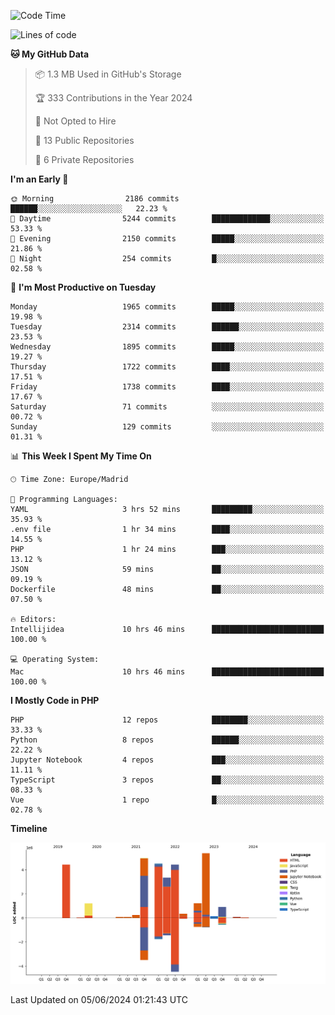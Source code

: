 <!--START_SECTION:waka-->
![Code Time](http://img.shields.io/badge/Code%20Time-182%20hrs%2051%20mins-blue)

![Lines of code](https://img.shields.io/badge/From%20Hello%20World%20I%27ve%20Written-31.3%20million%20lines%20of%20code-blue)

**🐱 My GitHub Data** 

> 📦 1.3 MB Used in GitHub's Storage 
 > 
> 🏆 333 Contributions in the Year 2024
 > 
> 🚫 Not Opted to Hire
 > 
> 📜 13 Public Repositories 
 > 
> 🔑 6 Private Repositories 
 > 
**I'm an Early 🐤** 

```text
🌞 Morning                2186 commits        ██████░░░░░░░░░░░░░░░░░░░   22.23 % 
🌆 Daytime                5244 commits        █████████████░░░░░░░░░░░░   53.33 % 
🌃 Evening                2150 commits        █████░░░░░░░░░░░░░░░░░░░░   21.86 % 
🌙 Night                  254 commits         █░░░░░░░░░░░░░░░░░░░░░░░░   02.58 % 
```
📅 **I'm Most Productive on Tuesday** 

```text
Monday                   1965 commits        █████░░░░░░░░░░░░░░░░░░░░   19.98 % 
Tuesday                  2314 commits        ██████░░░░░░░░░░░░░░░░░░░   23.53 % 
Wednesday                1895 commits        █████░░░░░░░░░░░░░░░░░░░░   19.27 % 
Thursday                 1722 commits        ████░░░░░░░░░░░░░░░░░░░░░   17.51 % 
Friday                   1738 commits        ████░░░░░░░░░░░░░░░░░░░░░   17.67 % 
Saturday                 71 commits          ░░░░░░░░░░░░░░░░░░░░░░░░░   00.72 % 
Sunday                   129 commits         ░░░░░░░░░░░░░░░░░░░░░░░░░   01.31 % 
```


📊 **This Week I Spent My Time On** 

```text
🕑︎ Time Zone: Europe/Madrid

💬 Programming Languages: 
YAML                     3 hrs 52 mins       █████████░░░░░░░░░░░░░░░░   35.93 % 
.env file                1 hr 34 mins        ████░░░░░░░░░░░░░░░░░░░░░   14.55 % 
PHP                      1 hr 24 mins        ███░░░░░░░░░░░░░░░░░░░░░░   13.12 % 
JSON                     59 mins             ██░░░░░░░░░░░░░░░░░░░░░░░   09.19 % 
Dockerfile               48 mins             ██░░░░░░░░░░░░░░░░░░░░░░░   07.50 % 

🔥 Editors: 
Intellijidea             10 hrs 46 mins      █████████████████████████   100.00 % 

💻 Operating System: 
Mac                      10 hrs 46 mins      █████████████████████████   100.00 % 
```

**I Mostly Code in PHP** 

```text
PHP                      12 repos            ████████░░░░░░░░░░░░░░░░░   33.33 % 
Python                   8 repos             ██████░░░░░░░░░░░░░░░░░░░   22.22 % 
Jupyter Notebook         4 repos             ███░░░░░░░░░░░░░░░░░░░░░░   11.11 % 
TypeScript               3 repos             ██░░░░░░░░░░░░░░░░░░░░░░░   08.33 % 
Vue                      1 repo              █░░░░░░░░░░░░░░░░░░░░░░░░   02.78 % 
```



**Timeline**

![Lines of Code chart](https://raw.githubusercontent.com/danisoronellas/danisoronellas/main/assets/bar_graph.png)


 Last Updated on 05/06/2024 01:21:43 UTC
<!--END_SECTION:waka-->

